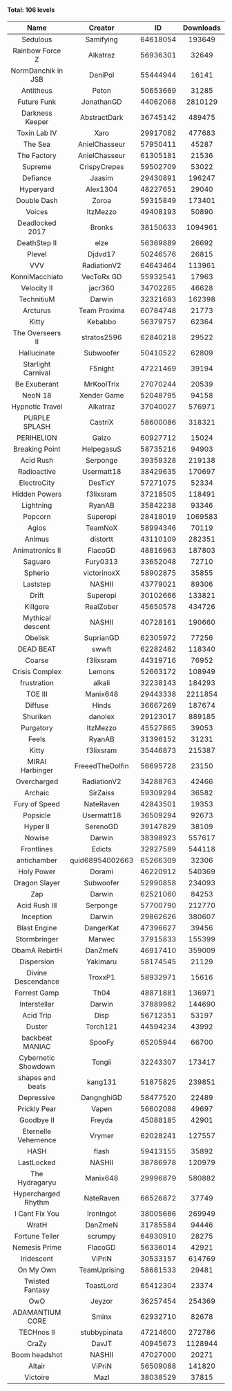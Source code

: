 #### Total: 106 levels

| Name | Creator | ID | Downloads | Likes |
|:---:|:---:|:---:|:---:|:---:|
| Sedulous | Samifying | 64618054 | 193649 | 14533
| Rainbow Force Z | Alkatraz | 56936301 | 32649 | 2747
| NormDanchik in JSB | DeniPol | 55444944 | 16141 | 1308
| Antitheus | Peton | 50653669 | 31285 | 2911
| Future Funk | JonathanGD | 44062068 | 2810129 | 190004
| Darkness Keeper | AbstractDark | 36745142 | 489475 | 61690
| Toxin Lab IV | Xaro | 29917082 | 477683 | 45050
| The Sea | AnielChasseur | 57950411 | 45287 | 2046
| The Factory | AnielChasseur | 61305181 | 21536 | 1281
| Supreme | CrispyCrepes | 59502709 | 53022 | 2714
| Defiance | Jaasim | 29430891 | 196247 | 23886
| Hyperyard | Alex1304 | 48227651 | 29040 | 3537
| Double Dash | Zoroa | 59315849 | 173401 | 15920
| Voices | ItzMezzo | 49408193 | 50890 | 5144
| Deadlocked 2017 | Bronks | 38150633 | 1094961 | 42061
| DeathStep II | elze | 56369889 | 26692 | 2588
| Plevel | Djdvd17 | 50246576 | 26815 | 2943
| VVV | RadiationV2 | 64643464 | 113961 | 4334
| KonniMacchiato | VecToRx GD | 55932541 | 17963 | 1181
| Velocity II | jacr360 | 34702285 | 46628 | 5416
| TechnitiuM | Darwin | 32321683 | 162398 | 14174
| Arcturus | Team Proxima | 60784748 | 21773 | 1252
| Kitty | Kebabbo | 56379757 | 62364 | 2921
| The Overseers II | stratos2596 | 62840218 | 29522 | 1662
| Hallucinate | Subwoofer | 50410522 | 62809 | 6026
| Starlight Carnival | F5night | 47221469 | 39194 | 4229
| Be Exuberant | MrKoolTrix | 27070244 | 20539 | 1466
| NeoN 18 | Xender Game | 52048795 | 94158 | 7530
| Hypnotic Travel | Alkatraz | 37040027 | 576971 | 64775
| PURPLE SPLASH | CastriX | 58600086 | 318321 | 11608
| PERIHELION | Galzo | 60927712 | 15024 | 1052
| Breaking Point | HelpegasuS | 58735216 | 94903 | 3698
| Acid Rush | Serponge | 39359328 | 219138 | 19246
| Radioactive | Usermatt18 | 38429635 | 170697 | 15716
| ElectroCity | DesTicY | 57271075 | 52334 | 2545
| Hidden Powers | f3lixsram | 37218505 | 118491 | 10901
| Lightning | RyanAB | 35842238 | 93346 | 8813
| Popcorn | Superopi | 28418019 | 1069583 | 105268
| Agios | TeamNoX | 58994346 | 70119 | 2392
| Animus | distortt | 43110109 | 282351 | 19918
| Animatronics II | FlacoGD | 48816963 | 187803 | 16676
| Saguaro | Fury0313 | 33652048 | 72710 | 7566
| Spherio | victorinoxX | 58902875 | 35855 | 2217
| Laststep | NASHII | 43779021 | 89306 | 6883
| Drift | Superopi | 30102666 | 133821 | 14404
| Killgore | RealZober | 45650578 | 434726 | 31763
| Mythical descent | NASHII | 40728161 | 190660 | 10251
| Obelisk | SuprianGD  | 62305972 | 77256 | 7471
| DEAD BEAT | swwft | 62282482 | 118340 | 3962
| Coarse | f3lixsram | 44319716 | 76952 | 7870
| Crisis Complex | Lemons | 52663172 | 108949 | 9368
| frustration | alkali | 32238143 | 184293 | 19347
| TOE III | Manix648 | 29443338 | 2211854 | 163808
| Diffuse | Hinds | 36667269 | 187674 | 18501
| Shuriken | danolex | 29123017 | 889185 | 81854
| Purgatory | ItzMezzo | 45527865 | 39053 | 2421
| Feels | RyanAB | 31396152 | 31231 | 3828
| Kitty | f3lixsram | 35446873 | 215387 | 24482
| MIRAI Harbinger | FreeedTheDolfin | 56695728 | 23150 | 1332
| Overcharged | RadiationV2 | 34288763 | 42466 | 4663
| Archaic | SirZaiss | 59309294 | 36582 | 1859
| Fury of Speed | NateRaven | 42843501 | 19353 | 1938
| Popsicle | Usermatt18 | 36509294 | 92673 | 9018
| Hyper II | SerenoGD | 39147829 | 38109 | 3669
| Nowise | Darwin | 38398923 | 557617 | 64899
| Frontlines | Edicts | 32927589 | 544118 | 43611
| antichamber | quid68954002663 | 65266309 | 32306 | 2412
| Holy Power | Dorami | 46220912 | 540369 | 35241
| Dragon Slayer | Subwoofer | 52990858 | 234093 | 17986
| Zap | Darwin | 62521060 | 84253 | 4485
| Acid Rush III | Serponge | 57700790 | 212770 | 15742
| Inception | Darwin | 29862626 | 380607 | 35004
| Blast Engine | DangerKat | 47396627 | 39456 | 3917
| Stormbringer | Marwec | 37915833 | 155399 | 14898
| ObamA RebirtH | DanZmeN | 46917410 | 359009 | 27543
| Dispersion | Yakimaru | 58174545 | 21129 | 1191
| Divine Descendance | TroxxP1 | 58932971 | 15616 | 1121
| Forrest Gamp | Th04 | 48871881 | 136971 | 11079
| Interstellar | Darwin | 37889982 | 144690 | 17703
| Acid Trip | Disp | 56712351 | 53197 | 3235
| Duster | Torch121 | 44594234 | 43992 | 4045
| backbeat MANIAC | SpooFy | 65205944 | 66700 | 6308
| Cybernetic Showdown  | Tongii | 32243307 | 173417 | 17621
| shapes and beats | kang131 | 51875825 | 239851 | 25074
| Depressive | DangnghiGD | 58477520 | 22489 | 1621
| Prickly Pear | Vapen | 56602088 | 49697 | 2778
| Goodbye II | Freyda | 45088185 | 42901 | 3100
| Eternelle Vehemence | Vrymer | 62028241 | 127557 | 8455
| HASH | flash | 59413155 | 35892 | 1964
| LastLocked | NASHII | 38786978 | 120979 | 7901
| The Hydragaryu | Manix648 | 29996879 | 580882 | 51539
| Hypercharged Rhythm | NateRaven | 66526872 | 37749 | 1897
| I Cant Fix You | IronIngot | 38005686 | 269949 | 24147
| WratH | DanZmeN | 31785584 | 94446 | 8552
| Fortune Teller | scrumpy | 64930910 | 28275 | 1701
| Nemesis Prime | FlacoGD | 56336014 | 42921 | 2268
| Iridescent | ViPriN | 30533157 | 614769 | 50128
| On My Own | TeamUprising | 58681533 | 29481 | 2289
| Twisted Fantasy | ToastLord | 65412304 | 23374 | 1958
| OwO | Jeyzor | 36257454 | 254369 | 23448
| ADAMANTIUM CORE | Sminx | 62932710 | 82678 | 3282
| TECHnos II | stubbypinata | 47214600 | 272786 | 20979
| CraZy | DavJT | 40945673 | 1128944 | 75544
| Boom headshot | NASHII | 47027000 | 20271 | 1338
| Altair | ViPriN | 56509088 | 141820 | 8645
| Victoire | Mazl | 38038529 | 37815 | 3905
